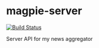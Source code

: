 magpie-server
===
[![Build Status](https://travis-ci.org/anmonteiro/mna-server.svg?branch=master)](https://travis-ci.org/anmonteiro/mna-server)

Server API for my news aggregator
